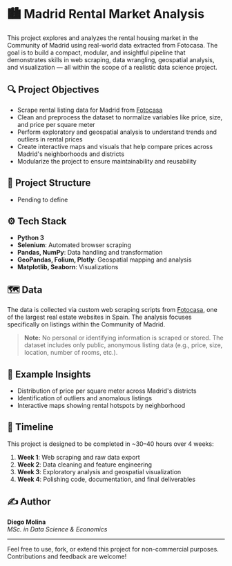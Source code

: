 
# 🏙️ Madrid Rental Market Analysis

This project explores and analyzes the rental housing market in the Community of Madrid using real-world data extracted from Fotocasa. The goal is to build a compact, modular, and insightful pipeline that demonstrates skills in web scraping, data wrangling, geospatial analysis, and visualization — all within the scope of a realistic data science project.

## 🔍 Project Objectives

- Scrape rental listing data for Madrid from [Fotocasa](https://www.fotocasa.es)
- Clean and preprocess the dataset to normalize variables like price, size, and price per square meter
- Perform exploratory and geospatial analysis to understand trends and outliers in rental prices
- Create interactive maps and visuals that help compare prices across Madrid's neighborhoods and districts
- Modularize the project to ensure maintainability and reusability

## 📁 Project Structure
 - Pending to define


## ⚙️ Tech Stack

- **Python 3**
- **Selenium**: Automated browser scraping
- **Pandas, NumPy**: Data handling and transformation
- **GeoPandas, Folium, Plotly**: Geospatial mapping and analysis
- **Matplotlib, Seaborn**: Visualizations

## 🗺️ Data

The data is collected via custom web scraping scripts from [Fotocasa](https://www.fotocasa.es), one of the largest real estate websites in Spain. The analysis focuses specifically on listings within the Community of Madrid.

> **Note:** No personal or identifying information is scraped or stored. The dataset includes only public, anonymous listing data (e.g., price, size, location, number of rooms, etc.).

## 📌 Example Insights

- Distribution of price per square meter across Madrid's districts
- Identification of outliers and anomalous listings
- Interactive maps showing rental hotspots by neighborhood

## 📆 Timeline

This project is designed to be completed in ~30–40 hours over 4 weeks:
1. **Week 1**: Web scraping and raw data export
2. **Week 2**: Data cleaning and feature engineering
3. **Week 3**: Exploratory analysis and geospatial visualization
4. **Week 4**: Polishing code, documentation, and final deliverables

## ✍️ Author

**Diego Molina**  
_MSc. in Data Science & Economics_  

---

Feel free to use, fork, or extend this project for non-commercial purposes. Contributions and feedback are welcome!
